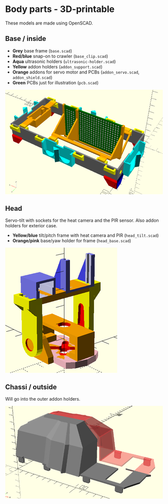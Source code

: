 # Body parts - 3D-printable
These models are made using OpenSCAD.

## Base / inside

* **Grey** base frame (`base.scad`)
* **Red/blue** snap-on to crawler (`base_clip.scad`)
* **Aqua** ultrasonic holders (`ultrasonic-holder.scad`)
* **Yellow** addon holders (`addon_support.scad`)
* **Orange** addons for servo motor and PCBs (`addon_servo.scad`, `addon_shield.scad`)
* **Green** PCBs just for illustration (`pcb.scad`)

![base](base.png "Base")

## Head
Servo-tilt with sockets for the heat camera and the PIR sensor.
Also addon holders for exterior case.

* **Yellow/blue** tilt/pitch frame with heat camera and PIR (`head_tilt.scad`)
* **Orange/pink** base/yaw holder for frame (`head_base.scad`)

![head](head.png "Head")

## Chassi / outside
Will go into the outer addon holders.

![cover](cover_front_back.png "Cover front/back")
